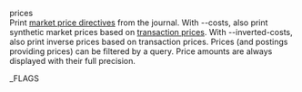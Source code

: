 prices\
Print [market price directives](https://hledger.org/manual#market-prices) from the journal.
With --costs, also print synthetic market prices based on [transaction prices](https://hledger.org/manual#transaction-prices).
With --inverted-costs, also print inverse prices based on transaction prices.
Prices (and postings providing prices) can be filtered by a query.
Price amounts are always displayed with their full precision.

_FLAGS
